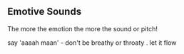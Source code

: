 ## Emotive Sounds

The more the emotion the more the sound or pitch! </br >

say 'aaaah maan' - don't be breathy or throaty . let it flow